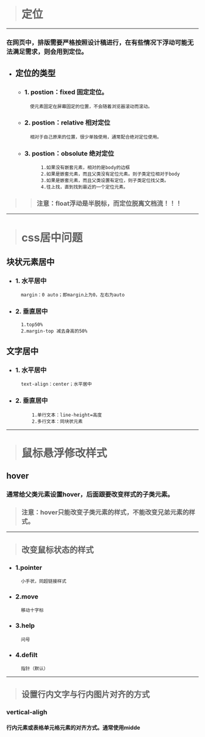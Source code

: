 > # 定位
***
### 在网页中，排版需要严格按照设计稿进行，在有些情况下浮动可能无法满足需求，则会用到定位。

+ ## 定位的类型
    - ### 1. postion：fixed 固定定位。
            使元素固定在屏幕固定的位置，不会随着浏览器滚动而滚动。
    - ### 2. postion：relative 相对定位
            相对于自己原来的位置，很少单独使用，通常配合绝对定位使用。
    - ### 3. postion：obsolute 绝对定位
                1.如果没有嵌套元素，相对的是body的边框
                2.如果是嵌套元素，而且父类没有定位元素。则子类定位相对于body
                3.如果是嵌套元素，而且父类设置有定位，则子类定位找父类。
                4.往上找，直到找到最近的一个定位元素。
>> ### 注意：float浮动是半脱标，而定位脱离文档流！！！
***

> # css居中问题
## 块状元素居中
+ ### 1. 水平居中
        margin：0 auto；即margin上为0，左右为auto
+ ### 2. 垂直居中
        1.top50%
        2.margin-top 减去身高的50%
## 文字居中
+ ### 1. 水平居中
        text-align：center；水平居中
+ ### 2. 垂直居中
            1.单行文本：line-height=高度
            2.多行文本：同块状元素

***
> # 鼠标悬浮修改样式
## hover
### 通常给父类元素设置hover，后面跟要改变样式的子类元素。
> ### 注意：hover只能改变子类元素的样式，不能改变兄弟元素的样式。
***
> ## 改变鼠标状态的样式
+ ### 1.pointer
        小手状，同超链接样式
+ ### 2.move
        移动十字标
+ ### 3.help
        问号
+ ### 4.defilt
        指针（默认）
***
> ## 设置行内文字与行内图片对齐的方式
### vertical-aligh
#### 行内元素或表格单元格元素的对齐方式。通常使用midde
